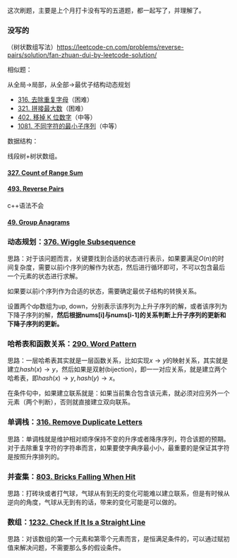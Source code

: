 这次刷题，主要是上个月打卡没有写的五道题，都一起写了，并理解了。

### 没写的

（树状数组写法）https://leetcode-cn.com/problems/reverse-pairs/solution/fan-zhuan-dui-by-leetcode-solution/

相似题：

从全局->局部，从全部->最优子结构动态规划

- [316. 去除重复字母](https://leetcode-cn.com/problems/remove-duplicate-letters/)（困难）
- [321. 拼接最大数](https://leetcode-cn.com/problems/create-maximum-number/)（困难）
- [402. 移掉 K 位数字](https://leetcode-cn.com/problems/remove-k-digits/)（中等）
- [1081. 不同字符的最小子序列](https://leetcode-cn.com/problems/smallest-subsequence-of-distinct-characters/)（中等）

数据结构：

线段树+树状数组。

#### [327. Count of Range Sum](https://leetcode-cn.com/problems/count-of-range-sum/)

#### [493. Reverse Pairs](https://leetcode-cn.com/problems/reverse-pairs/)

c++语法不会

#### [49. Group Anagrams](https://leetcode-cn.com/problems/group-anagrams/)

### 动态规划：[376. Wiggle Subsequence](https://leetcode-cn.com/problems/wiggle-subsequence/)

思路：对于该问题而言，关键要找到合适的状态进行表示，如果要满足$O(n)$的时间复杂度，需要以前i个序列的解作为状态，然后进行循环即可，不可以包含最后一个元素的状态进行求解。

如果要以前i个序列作为合适的状态，需要确定最优子结构的转换关系。

设置两个dp数组为up, down，分别表示该序列为上升子序列的解，或者该序列为下降子序列的解，**然后根据nums[i]与nums[i-1]的关系判断上升子序列的更新和下降子序列的更新。**

### 哈希表和函数关系：[290. Word Pattern](https://leetcode-cn.com/problems/word-pattern/)

思路：一层哈希表其实就是一层函数关系，比如实现$x\rightarrow y$的映射关系，其实就是建立$hash(x) \rightarrow y$，然后如果是双射(bijection)，即一一对应关系，就是建立两个哈希表，即$hash(x)\rightarrow y, hash(y)\rightarrow x$。

在条件句中，如果建立联系就是：如果当前集合包含该元素，就必须对应另外一个元素（两个判断），否则就直接建立双向联系。

### 单调栈：[316. Remove Duplicate Letters](https://leetcode-cn.com/problems/remove-duplicate-letters/)

思路：单调栈就是维护相对顺序保持不变的升序或者降序序列，符合该题的预期。对于去除重复字符的字符串而言，如果要使字典序最小小，最重要的是保证其字符是按照升序排列的。

### 并查集：[803. Bricks Falling When Hit](https://leetcode-cn.com/problems/bricks-falling-when-hit/)

思路：打砖块或者打气球，气球从有到无的变化可能难以建立联系，但是有时候从逆向的角度，气球从无到有的话，带来的变化可能是可以做的。

### 数组：[1232. Check If It Is a Straight Line](https://leetcode-cn.com/problems/check-if-it-is-a-straight-line/)

思路：对该数组的第一个元素和第零个元素而言，是恒满足条件的，可以通过赋初值来解决问题，不需要那么多的假设条件。

